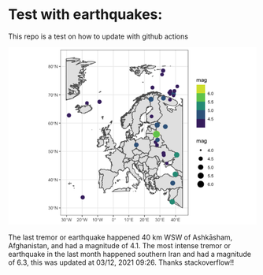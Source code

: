 <!-- README.md is generated from README.Rmd. Please edit that file -->

Test with earthquakes:
======================

This repo is a test on how to update with github actions

![](man/figures/README-unnamed-chunk-2-1.png)

The last tremor or earthquake happened 40 km WSW of Ashkāsham,
Afghanistan, and had a magnitude of 4.1. The most intense tremor or
earthquake in the last month happened southern Iran and had a magnitude
of 6.3, this was updated at 03/12, 2021 09:26. Thanks stackoverflow!!
